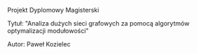Projekt Dyplomowy Magisterski


Tytuł: "Analiza dużych sieci grafowych za pomocą algorytmów optymalizacji modułowości"


Autor: Paweł Kozielec
